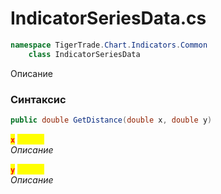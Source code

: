 
# IndicatorSeriesData.cs
```csharp
namespace TigerTrade.Chart.Indicators.Common  
    class IndicatorSeriesData
```

Описание

### Синтаксис
```csharp
public double GetDistance(double x, double y)
```

<mark style="color:red;">**`x`**</mark> <mark style="color:yellow;">`double`</mark>  
 *Описание*  
  
<mark style="color:red;">**`y`**</mark> <mark style="color:yellow;">`double`</mark>  
 *Описание*  
  

                    
                    